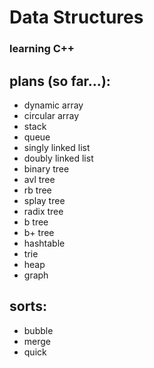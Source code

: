 # Data Structures
### learning C++

## plans (so far...):
- dynamic array
- circular array
- stack
- queue
- singly linked list
- doubly linked list
- binary tree
- avl tree
- rb tree
- splay tree
- radix tree
- b tree
- b+ tree
- hashtable
- trie
- heap
- graph

## sorts:
 - bubble
 - merge
 - quick
